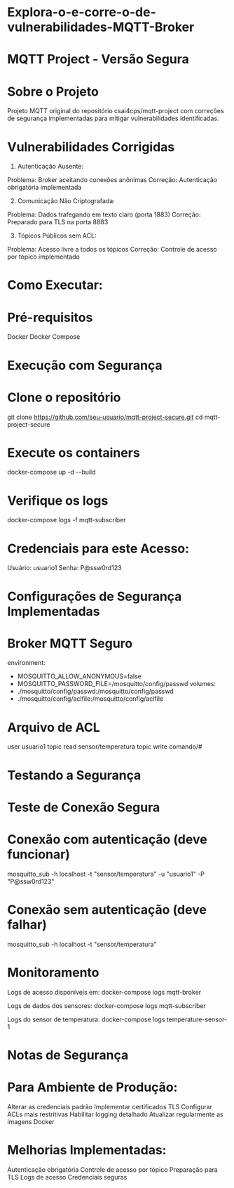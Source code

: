 # Explora-o-e-corre-o-de-vulnerabilidades-MQTT-Broker
# MQTT Project - Versão Segura
# Sobre o Projeto
Projeto MQTT original do repositório csai4cps/mqtt-project com correções de segurança implementadas para mitigar vulnerabilidades identificadas.

# Vulnerabilidades Corrigidas

1. Autenticação Ausente:

Problema: Broker aceitando conexões anônimas
Correção: Autenticação obrigatória implementada


2. Comunicação Não Criptografada:

Problema: Dados trafegando em texto claro (porta 1883)
Correção: Preparado para TLS na porta 8883


3. Tópicos Públicos sem ACL:

Problema: Acesso livre a todos os tópicos
Correção: Controle de acesso por tópico implementado


# Como Executar:
# Pré-requisitos

Docker
Docker Compose

# Execução com Segurança

# Clone o repositório
git clone https://github.com/seu-usuario/mqtt-project-secure.git
cd mqtt-project-secure

# Execute os containers
docker-compose up -d --build

# Verifique os logs
docker-compose logs -f mqtt-subscriber

# Credenciais para este Acesso:

Usuário: usuario1
Senha: P@ssw0rd123

# Configurações de Segurança Implementadas
# Broker MQTT Seguro

environment:
  - MOSQUITTO_ALLOW_ANONYMOUS=false
  - MOSQUITTO_PASSWORD_FILE=/mosquitto/config/passwd
volumes:
  - ./mosquitto/config/passwd:/mosquitto/config/passwd
  - ./mosquitto/config/aclfile:/mosquitto/config/aclfile

  # Arquivo de ACL

user usuario1
topic read sensor/temperatura
topic write comando/#

# Testando a Segurança
# Teste de Conexão Segura

# Conexão com autenticação (deve funcionar)
mosquitto_sub -h localhost -t "sensor/temperatura" -u "usuario1" -P "P@ssw0rd123"

# Conexão sem autenticação (deve falhar)
mosquitto_sub -h localhost -t "sensor/temperatura"


# Monitoramento

Logs de acesso disponíveis em: docker-compose logs mqtt-broker

Logs de dados dos sensores: docker-compose logs mqtt-subscriber

Logs do sensor de temperatura: docker-compose logs temperature-sensor-1

# Notas de Segurança
# Para Ambiente de Produção:

Alterar as credenciais padrão
Implementar certificados TLS
Configurar ACLs mais restritivas
Habilitar logging detalhado
Atualizar regularmente as imagens Docker

# Melhorias Implementadas:

Autenticação obrigatória
Controle de acesso por tópico
Preparação para TLS
Logs de acesso
Credenciais seguras